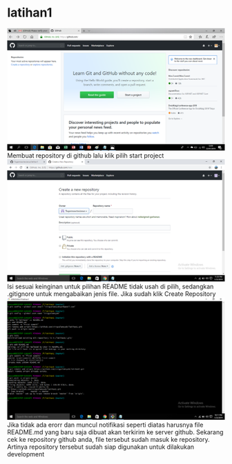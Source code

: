 # latihan1
![foto1](https://raw.githubusercontent.com/Togarmaoctavianus/latihan1/master/images1.png)
Membuat repository di github lalu klik pilih start project
![foto2](https://raw.githubusercontent.com/Togarmaoctavianus/latihan1/master/images2.png)
Isi sesuai keinginan untuk pilihan README tidak usah di pilih, sedangkan .gitignore untuk mengabaikan jenis file. Jika sudah klik Create Repository
![foto3](https://raw.githubusercontent.com/Togarmaoctavianus/latihan1/master/images3.png)
Jika tidak ada erorr 
dan muncul notifikasi seperti diatas harusnya file README.md yang baru saja dibuat akan terkirim ke server github. Sekarang cek ke repository github anda, file tersebut sudah masuk ke repository. Artinya repository tersebut sudah siap digunakan untuk dilakukan development
